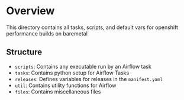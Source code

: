 # Overview

This directory contains all tasks, scripts, and default vars for openshift performance builds on baremetal

## Structure

* `scripts`: Contains any executable run by an Airflow task
* `tasks`: Contains python setup for Airflow Tasks
* `releases`: Defines variables for releases in the `manifest.yaml`
* `util`: Contains utility functions for Airflow
* `files`: Contains miscellaneous files


